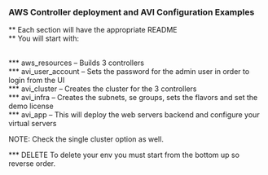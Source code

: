 ### AWS Controller deployment and AVI Configuration Examples
** Each section will have the appropriate README <br />
** You will start with: <br /> <br />

*** aws_resources – Builds 3 controllers <br/> 
*** avi_user_account – Sets the password for the admin user in order to login from the UI <br/> 
*** avi_cluster – Creates the cluster for the 3 controllers <br/> 
*** avi_infra – Creates the subnets, se groups, sets the flavors and set the demo license <br/>
*** avi_app – This will deploy the web servers backend and configure your virtual servers <br/>

NOTE: Check the single cluster option as well. 


*** DELETE 
To delete your env you must start from the bottom up so reverse order. 
